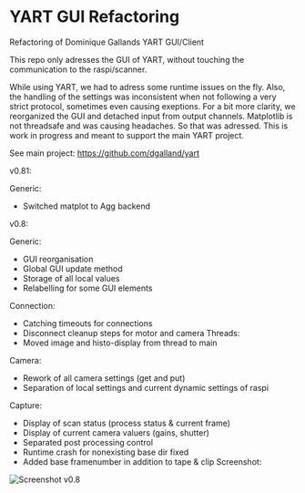 # YART GUI Refactoring
Refactoring of Dominique Gallands YART GUI/Client

This repo only adresses the GUI of YART, without touching the communication to the raspi/scanner.

While using YART, we had to adress some runtime issues on the fly.
Also, the handling of the settings was inconsistent when not following a very strict protocol, sometimes even causing exeptions.
For a bit more clarity, we reorganized the GUI and detached input from output channels.
Matplotlib is not threadsafe and was causing headaches. So that was adressed.
This is work in progress and meant to support the main YART project.

See main project:
https://github.com/dgalland/yart



v0.81:

Generic:
- Switched matplot to Agg backend


v0.8:

Generic:
- GUI reorganisation
- Global GUI update method
- Storage of all local values
- Relabelling for some GUI elements

Connection:
- Catching timeouts for connections
- Disconnect cleanup steps for motor and camera
Threads:
- Moved image and histo-display from thread to main

Camera:
- Rework of all camera settings (get and put)
- Separation of local settings and current dynamic settings of raspi

Capture:
- Display of scan status (process status & current frame)
- Display of current camera valuers (gains, shutter)
- Separated post processing control
- Runtime crash for nonexisting base dir fixed
- Added base framenumber in addition to tape & clip
Screenshot:

![Screenshot v0.8](https://github.com/patsib/yart_gui/blob/main/img/v0.8b.jpg)
